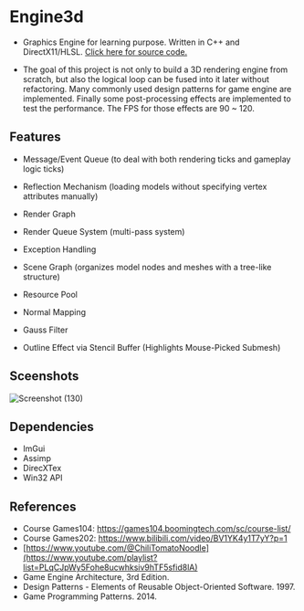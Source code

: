# Engine3d
- Graphics Engine for learning purpose. Written in C++ and DirectX11/HLSL. [Click here for source code.](https://github.com/PickOranges/Engine3d/tree/develop_sm)

- The goal of this project is not only to build a 3D rendering engine from scratch, but also the logical loop can be fused into it later without refactoring. Many commonly used design patterns for game engine are implemented. Finally some post-processing effects are implemented to test the performance. The FPS for those effects are 90 ~ 120.


## Features
- Message/Event Queue (to deal with both rendering ticks and gameplay logic ticks)
- Reflection Mechanism (loading models without specifying vertex attributes manually)
- Render Graph
- Render Queue System (multi-pass system)
- Exception Handling
- Scene Graph (organizes model nodes and meshes with a tree-like structure)
- Resource Pool
  
- Normal Mapping
- Gauss Filter
- Outline Effect via Stencil Buffer (Highlights Mouse-Picked Submesh)

## Sceenshots
![Screenshot (130)](https://user-images.githubusercontent.com/55946962/167479209-ab5b1ccb-15bc-4bc1-ae3d-b36d055f4892.png)

## Dependencies
- ImGui
- Assimp
- DirecXTex
- Win32 API

## References
- Course Games104: https://games104.boomingtech.com/sc/course-list/
- Course Games202: https://www.bilibili.com/video/BV1YK4y1T7yY?p=1
- [https://www.youtube.com/@ChiliTomatoNoodle](https://www.youtube.com/playlist?list=PLqCJpWy5Fohe8ucwhksiv9hTF5sfid8lA)
- Game Engine Architecture, 3rd Edition.
- Design Patterns - Elements of Reusable Object-Oriented Software. 1997.
- Game Programming Patterns. 2014.
